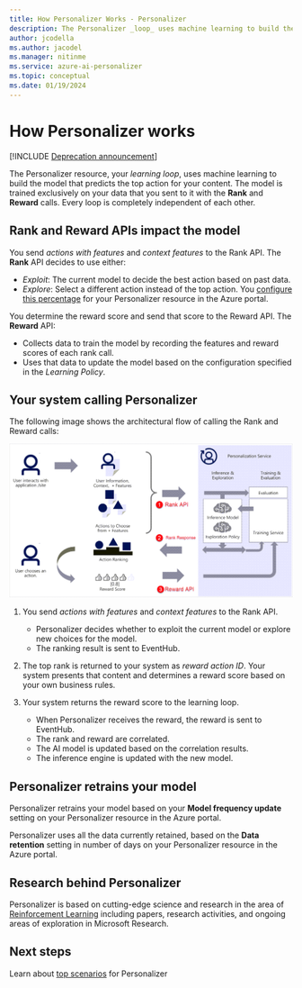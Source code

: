 ```yaml
---
title: How Personalizer Works - Personalizer
description: The Personalizer _loop_ uses machine learning to build the model that predicts the top action for your content. The model is trained exclusively on your data that you sent to it with the Rank and Reward calls.
author: jcodella
ms.author: jacodel
ms.manager: nitinme
ms.service: azure-ai-personalizer
ms.topic: conceptual
ms.date: 01/19/2024
---
```


# How Personalizer works

[!INCLUDE [Deprecation announcement](includes/deprecation.md)]

The Personalizer resource, your _learning loop_, uses machine learning to build the model that predicts the top action for your content. The model is trained exclusively on your data that you sent to it with the **Rank** and **Reward** calls. Every loop is completely independent of each other.

## Rank and Reward APIs impact the model

You send _actions with features_ and _context features_ to the Rank API. The **Rank** API decides to use either:

* _Exploit_: The current model to decide the best action based on past data.
* _Explore_: Select a different action instead of the top action. You [configure this percentage](how-to-settings.md#configure-exploration-to-allow-the-learning-loop-to-adapt) for your Personalizer resource in the Azure portal.

You determine the reward score and send that score to the Reward API. The **Reward** API:

* Collects data to train the model by recording the features and reward scores of each rank call.
* Uses that data to update the model based on the configuration specified in the _Learning Policy_.

## Your system calling Personalizer

The following image shows the architectural flow of calling the Rank and Reward calls:

![alt text](./media/how-personalizer-works/personalization-how-it-works.png "How Personalization Works")

1. You send _actions with features_ and _context features_ to the Rank API.

    * Personalizer decides whether to exploit the current model or explore new choices for the model.
    * The ranking result is sent to EventHub.
1. The top rank is returned to your system as _reward action ID_.
    Your system presents that content and determines a reward score based on your own business rules.
1. Your system returns the reward score to the learning loop.
    * When Personalizer receives the reward, the reward is sent to EventHub.
    * The rank and reward are correlated.
    * The AI model is updated based on the correlation results.
    * The inference engine is updated with the new model.

## Personalizer retrains your model

Personalizer retrains your model based on your **Model frequency update** setting on your Personalizer resource in the Azure portal.

Personalizer uses all the data currently retained, based on the **Data retention** setting in number of days on your Personalizer resource in the Azure portal.

## Research behind Personalizer

Personalizer is based on cutting-edge science and research in the area of [Reinforcement Learning](concepts-reinforcement-learning.md) including papers, research activities, and ongoing areas of exploration in Microsoft Research.

## Next steps

Learn about [top scenarios](where-can-you-use-personalizer.md) for Personalizer
